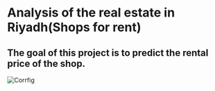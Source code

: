 # Analysis of the real estate in Riyadh(Shops for rent)

## The goal of this project is to predict the rental price of the shop.
![Corrfig](https://user-images.githubusercontent.com/93095814/145095783-b93fa8f6-857a-4529-941d-7c14f2bf6de6.png)
